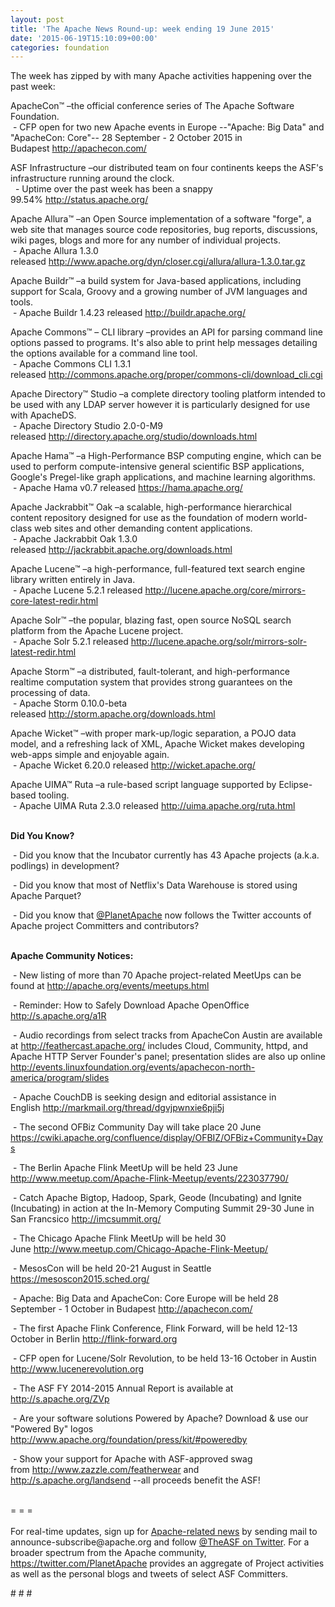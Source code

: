 ```yaml
---
layout: post
title: 'The Apache News Round-up: week ending 19 June 2015'
date: '2015-06-19T15:10:09+00:00'
categories: foundation
---
```

<div> 
    <p>The week has zipped by with many Apache activities happening over the past week:</p> 
    <p>ApacheCon™ –the official conference series of The Apache Software Foundation.<br />&nbsp;- CFP open for two new Apache events in Europe --&quot;Apache: Big Data&quot; and &quot;ApacheCon: Core&quot;-- 28 September - 2 October 2015 in Budapest&nbsp;<a href="http://apachecon.com/">http://apachecon.com/</a></p> 
    <p>ASF Infrastructure –our distributed team on four continents keeps the ASF's infrastructure running around the clock.<br />&nbsp;&nbsp;- Uptime over the past week has been a snappy 99.54%&nbsp;<a href="http://status.apache.org/">http://status.apache.org/</a></p> 
    <p>Apache Allura™ –an Open Source implementation of a software &quot;forge&quot;, a web site that manages source code repositories, bug reports, discussions, wiki pages, blogs and more for any number of individual projects.<br />&nbsp;- Apache Allura 1.3.0 released&nbsp;<a href="http://www.apache.org/dyn/closer.cgi/allura/allura-1.3.0.tar.gz">http://www.apache.org/dyn/closer.cgi/allura/allura-1.3.0.tar.gz</a></p> 
    <p>Apache Buildr™ –a build system for Java-based applications, including support for Scala, Groovy and a growing number of JVM languages and tools.<br />&nbsp;- Apache Buildr 1.4.23 released&nbsp;<a href="http://buildr.apache.org/">http://buildr.apache.org/</a></p> 
    <p>Apache Commons™ – CLI library –provides an API for parsing command line options passed to programs. It's also able to print help messages detailing the options available for a command line tool.<br />&nbsp;-&nbsp;Apache Commons CLI 1.3.1 released&nbsp;<a href="http://commons.apache.org/proper/commons-cli/download_cli.cgi">http://commons.apache.org/proper/commons-cli/download_cli.cgi</a></p> 
    <p>Apache Directory™ Studio –a complete directory tooling platform intended to be used with any LDAP server however it is particularly designed for use with ApacheDS.<br />&nbsp;- Apache Directory Studio 2.0-0-M9 released&nbsp;<a href="http://directory.apache.org/studio/downloads.html">http://directory.apache.org/studio/downloads.html</a></p> 
  </div> 
  <div> 
    <div> 
      <p>Apache Hama™ –a High-Performance BSP computing engine, which can be used to perform compute-intensive general scientific BSP applications, Google's Pregel-like graph applications, and machine learning algorithms.<br />&nbsp;- Apache Hama v0.7 released <a href="https://hama.apache.org/">https://hama.apache.org/</a></p> 
      <p>Apache Jackrabbit™ Oak –a scalable, high-performance hierarchical content repository designed for use as the foundation of modern world-class web sites and other demanding content applications.<br />&nbsp;- Apache Jackrabbit Oak 1.3.0 released&nbsp;<a href="http://jackrabbit.apache.org/downloads.html">http://jackrabbit.apache.org/downloads.html</a></p> 
      <p>Apache Lucene™ –a high-performance, full-featured text search engine library written entirely in Java.<br />&nbsp;- Apache Lucene 5.2.1 released <a href="http://lucene.apache.org/core/mirrors-core-latest-redir.html">http://lucene.apache.org/core/mirrors-core-latest-redir.html</a></p> 
      <p>Apache Solr™ –the popular, blazing fast, open source NoSQL search platform from the Apache Lucene project.<br />&nbsp;- Apache Solr 5.2.1 released <a href="http://lucene.apache.org/solr/mirrors-solr-latest-redir.html">http://lucene.apache.org/solr/mirrors-solr-latest-redir.html</a></p> 
      <p> </p> 
      <p>Apache Storm™ –a distributed, fault-tolerant, and high-performance realtime computation system that provides strong guarantees on the processing of data.<br />&nbsp;- Apache Storm 0.10.0-beta released&nbsp;<a href="http://storm.apache.org/downloads.html">http://storm.apache.org/downloads.html</a></p> 
      <p>Apache&nbsp;Wicket™ –with proper mark-up/logic separation, a POJO data model, and a refreshing lack of XML, Apache Wicket makes developing web-apps simple and enjoyable again.<br />&nbsp;- Apache Wicket 6.20.0 released&nbsp;<a href="http://wicket.apache.org/">http://wicket.apache.org/</a></p> 
      <p>Apache UIMA™ Ruta –a rule-based script language supported by Eclipse-based tooling.<br />&nbsp;- Apache UIMA Ruta 2.3.0 released&nbsp;<a href="http://uima.apache.org/ruta.html">http://uima.apache.org/ruta.html</a></p> 
      <p><strong><br />Did You Know?</strong></p> 
    </div> 
    <div> 
      <p>&nbsp;- Did you know that the Incubator currently has 43 Apache projects (a.k.a. podlings) in development?</p> 
      <p>&nbsp;- Did you know that most of Netflix's Data Warehouse is stored using Apache Parquet?</p> 
      <p>&nbsp;- Did you know that <a href="https://twitter.com/planetapache">@PlanetApache</a> now follows the Twitter accounts of Apache project Committers and contributors?</p> 
    </div> 
    <div></div> 
    <div> 
      <p><strong><br />Apache Community Notices:</strong></p> 
      <p>&nbsp;- New listing of more than 70 Apache project-related MeetUps can be found at&nbsp;<a href="http://apache.org/events/meetups.html">http://apache.org/events/meetups.html</a></p> 
      <p>&nbsp;- Reminder: How to Safely Download Apache OpenOffice <a href="http://s.apache.org/a1R">http://s.apache.org/a1R</a></p> 
      <p>&nbsp;- Audio recordings from select tracks from ApacheCon Austin are available at <a href="http://feathercast.apache.org/">http://feathercast.apache.org/</a>&nbsp;includes Cloud, Community, httpd, and Apache HTTP Server Founder's panel; presentation slides are also up online <a href="http://events.linuxfoundation.org/events/apachecon-north-america/program/slides">http://events.linuxfoundation.org/events/apachecon-north-america/program/slides</a></p> 
      <div> 
        <p>&nbsp;- Apache CouchDB is seeking design and editorial assistance in English&nbsp;<a href="http://markmail.org/thread/dgvjpwnxie6pji5j">http://markmail.org/thread/dgvjpwnxie6pji5j</a></p> 
      </div> 
    </div> 
    <div> 
      <p>&nbsp;- The second OFBiz Community Day will take place 20 June <a href="https://cwiki.apache.org/confluence/display/OFBIZ/OFBiz+Community+Days">https://cwiki.apache.org/confluence/display/OFBIZ/OFBiz+Community+Days</a></p> 
      <p>&nbsp;- The Berlin Apache Flink MeetUp will be held 23 June <a href="http://www.meetup.com/Apache-Flink-Meetup/events/223037790/">http://www.meetup.com/Apache-Flink-Meetup/events/223037790/</a> </p> 
    </div> 
    <div> 
      <p>&nbsp;- Catch Apache Bigtop, Hadoop, Spark, Geode (Incubating) and Ignite (Incubating) in action at the In-Memory Computing Summit&nbsp;29-30 June in San Francsico&nbsp;<a href="http://imcsummit.org/">http://imcsummit.org/</a></p> 
      <p>&nbsp;- The Chicago Apache Flink MeetUp will be held 30 June&nbsp;<a href="http://www.meetup.com/Chicago-Apache-Flink-Meetup/">http://www.meetup.com/Chicago-Apache-Flink-Meetup/</a></p> 
      <p>&nbsp;- MesosCon will be held 20-21 August in Seattle <a href="https://mesoscon2015.sched.org/">https://mesoscon2015.sched.org/</a></p> 
      <p>&nbsp;- Apache: Big Data and ApacheCon: Core Europe will be held 28 September - 1 October in Budapest&nbsp;<a href="http://apachecon.com/">http://apachecon.com/</a></p> 
      <p>&nbsp;- The first Apache Flink Conference, Flink Forward, will be held 12-13 October in Berlin <a href="http://flink-forward.org/">http://flink-forward.org</a></p> 
      <p>&nbsp;- CFP open for Lucene/Solr Revolution, to be held 13-16 October in Austin <a href="http://lucenerevolution.org/">http://www.lucenerevolution.org</a></p> 
      <p>&nbsp;- The ASF FY 2014-2015 Annual Report is available at <a href="http://s.apache.org/ZVp">http://s.apache.org/ZVp</a></p> 
    </div> 
    <div> 
      <p>&nbsp;- Are your software solutions Powered by Apache? Download &amp; use our &quot;Powered By&quot; logos <a href="http://www.apache.org/foundation/press/kit/#poweredby">http://www.apache.org/foundation/press/kit/#poweredby</a></p> 
      <p>&nbsp;- Show your support for Apache with ASF-approved swag from&nbsp;<a href="http://www.zazzle.com/featherwear">http://www.zazzle.com/featherwear</a> and <a href="http://s.apache.org/landsend">http://s.apache.org/landsend</a>&nbsp;--all proceeds benefit the ASF!&nbsp;</p> 
    </div> 
    <div><br /></div> 
    <div>= = =</div> 
    <div><br /></div> 
    <div>For real-time updates, sign up for <a href="http://www.apache.org/foundation/mailinglists.html#foundation-announce">Apache-related news</a> by sending mail to announce-subscribe@apache.org and follow <a href="https://twitter.com/TheASF">@TheASF on Twitter</a>. For a broader spectrum from the Apache community, <a href="https://twitter.com/PlanetApache">https://twitter.com/PlanetApache</a> provides an aggregate of Project activities as well as the personal blogs and tweets of select ASF Committers.</div> 
    <p># # #</p> 
  </div>
